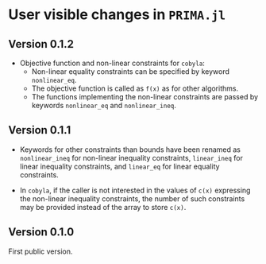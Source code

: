 # User visible changes in `PRIMA.jl`

## Version 0.1.2

- Objective function and non-linear constraints for `cobyla`:
  - Non-linear equality constraints can be specified by keyword `nonlinear_eq`.
  - The objective function is called as `f(x)` as for other algorithms.
  - The functions implementing the non-linear constraints are passed by
    keywords `nonlinear_eq` and `nonlinear_ineq`.

## Version 0.1.1

- Keywords for other constraints than bounds have been renamed as
  `nonlinear_ineq` for non-linear inequality constraints, `linear_ineq` for
  linear inequality constraints, and `linear_eq` for linear equality
  constraints.

- In `cobyla`, if the caller is not interested in the values of `c(x)`
  expressing the non-linear inequality constraints, the number of such
  constraints may be provided instead of the array to store `c(x)`.

## Version 0.1.0

First public version.
